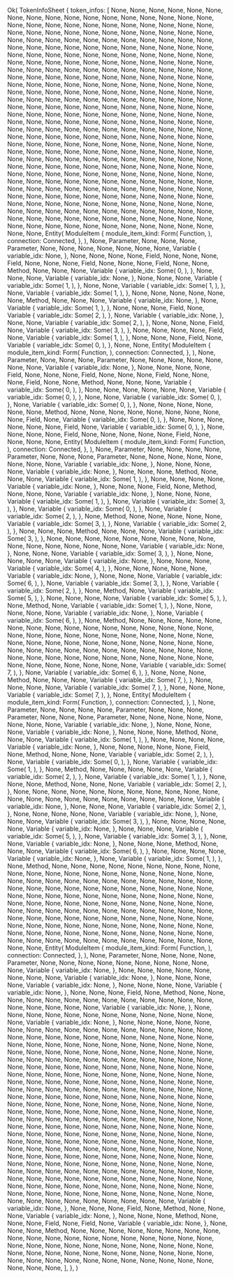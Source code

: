 Ok(
    TokenInfoSheet {
        token_infos: [
            None,
            None,
            None,
            None,
            None,
            None,
            None,
            None,
            None,
            None,
            None,
            None,
            None,
            None,
            None,
            None,
            None,
            None,
            None,
            None,
            None,
            None,
            None,
            None,
            None,
            None,
            None,
            None,
            None,
            None,
            None,
            None,
            None,
            None,
            None,
            None,
            None,
            None,
            None,
            None,
            None,
            None,
            None,
            None,
            None,
            None,
            None,
            None,
            None,
            None,
            None,
            None,
            None,
            None,
            None,
            None,
            None,
            None,
            None,
            None,
            None,
            None,
            None,
            None,
            None,
            None,
            None,
            None,
            None,
            None,
            None,
            None,
            None,
            None,
            None,
            None,
            None,
            None,
            None,
            None,
            None,
            None,
            None,
            None,
            None,
            None,
            None,
            None,
            None,
            None,
            None,
            None,
            None,
            None,
            None,
            None,
            None,
            None,
            None,
            None,
            None,
            None,
            None,
            None,
            None,
            None,
            None,
            None,
            None,
            None,
            None,
            None,
            None,
            None,
            None,
            None,
            None,
            None,
            None,
            None,
            None,
            None,
            None,
            None,
            None,
            None,
            None,
            None,
            None,
            None,
            None,
            None,
            None,
            None,
            None,
            None,
            None,
            None,
            None,
            None,
            None,
            None,
            None,
            None,
            None,
            None,
            None,
            None,
            None,
            None,
            None,
            None,
            None,
            None,
            None,
            None,
            None,
            None,
            None,
            None,
            None,
            None,
            None,
            None,
            None,
            None,
            None,
            None,
            None,
            None,
            None,
            None,
            None,
            None,
            None,
            None,
            None,
            None,
            None,
            None,
            None,
            None,
            None,
            None,
            None,
            None,
            None,
            None,
            None,
            None,
            None,
            None,
            None,
            None,
            None,
            None,
            None,
            None,
            None,
            None,
            None,
            None,
            None,
            None,
            None,
            None,
            None,
            None,
            None,
            None,
            None,
            None,
            None,
            None,
            None,
            None,
            None,
            None,
            None,
            None,
            None,
            None,
            None,
            None,
            None,
            None,
            None,
            None,
            None,
            None,
            None,
            None,
            None,
            None,
            None,
            None,
            None,
            None,
            None,
            None,
            None,
            None,
            None,
            None,
            None,
            None,
            None,
            None,
            None,
            None,
            None,
            None,
            None,
            None,
            None,
            None,
            None,
            None,
            None,
            None,
            None,
            None,
            None,
            None,
            None,
            None,
            None,
            None,
            None,
            None,
            None,
            None,
            None,
            None,
            None,
            None,
            None,
            None,
            None,
            None,
            None,
            None,
            None,
            None,
            None,
            None,
            None,
            None,
            None,
            None,
            None,
            None,
            None,
            None,
            None,
            None,
            None,
            None,
            None,
            None,
            None,
            None,
            None,
            None,
            None,
            None,
            None,
            None,
            None,
            None,
            None,
            None,
            None,
            None,
            None,
            None,
            None,
            None,
            None,
            None,
            None,
            None,
            None,
            None,
            None,
            None,
            None,
            Entity(
                ModuleItem {
                    module_item_kind: Form(
                        Function,
                    ),
                    connection: Connected,
                },
            ),
            None,
            Parameter,
            None,
            None,
            None,
            Parameter,
            None,
            None,
            None,
            None,
            None,
            None,
            None,
            Variable {
                variable_idx: None,
            },
            None,
            None,
            None,
            None,
            Field,
            None,
            None,
            None,
            Field,
            None,
            None,
            None,
            Field,
            None,
            None,
            None,
            Field,
            None,
            None,
            Method,
            None,
            None,
            None,
            Variable {
                variable_idx: Some(
                    0,
                ),
            },
            None,
            None,
            None,
            Variable {
                variable_idx: None,
            },
            None,
            None,
            None,
            Variable {
                variable_idx: Some(
                    1,
                ),
            },
            None,
            None,
            Variable {
                variable_idx: Some(
                    1,
                ),
            },
            None,
            Variable {
                variable_idx: Some(
                    1,
                ),
            },
            None,
            None,
            None,
            None,
            None,
            None,
            Method,
            None,
            None,
            None,
            Variable {
                variable_idx: None,
            },
            None,
            Variable {
                variable_idx: Some(
                    1,
                ),
            },
            None,
            None,
            None,
            Field,
            None,
            Variable {
                variable_idx: Some(
                    2,
                ),
            },
            None,
            Variable {
                variable_idx: None,
            },
            None,
            None,
            Variable {
                variable_idx: Some(
                    2,
                ),
            },
            None,
            None,
            None,
            Field,
            None,
            Variable {
                variable_idx: Some(
                    3,
                ),
            },
            None,
            None,
            None,
            None,
            Field,
            None,
            Variable {
                variable_idx: Some(
                    1,
                ),
            },
            None,
            None,
            None,
            Field,
            None,
            Variable {
                variable_idx: Some(
                    0,
                ),
            },
            None,
            None,
            Entity(
                ModuleItem {
                    module_item_kind: Form(
                        Function,
                    ),
                    connection: Connected,
                },
            ),
            None,
            Parameter,
            None,
            None,
            None,
            Parameter,
            None,
            None,
            None,
            None,
            None,
            None,
            None,
            Variable {
                variable_idx: None,
            },
            None,
            None,
            None,
            None,
            Field,
            None,
            None,
            None,
            Field,
            None,
            None,
            None,
            Field,
            None,
            None,
            None,
            Field,
            None,
            None,
            Method,
            None,
            None,
            None,
            Variable {
                variable_idx: Some(
                    0,
                ),
            },
            None,
            None,
            None,
            None,
            None,
            None,
            Variable {
                variable_idx: Some(
                    0,
                ),
            },
            None,
            None,
            Variable {
                variable_idx: Some(
                    0,
                ),
            },
            None,
            Variable {
                variable_idx: Some(
                    0,
                ),
            },
            None,
            None,
            None,
            None,
            None,
            None,
            Method,
            None,
            None,
            None,
            None,
            None,
            None,
            None,
            None,
            None,
            Field,
            None,
            Variable {
                variable_idx: Some(
                    0,
                ),
            },
            None,
            None,
            None,
            None,
            None,
            None,
            Field,
            None,
            Variable {
                variable_idx: Some(
                    0,
                ),
            },
            None,
            None,
            None,
            None,
            Field,
            None,
            None,
            None,
            None,
            None,
            Field,
            None,
            None,
            None,
            None,
            Entity(
                ModuleItem {
                    module_item_kind: Form(
                        Function,
                    ),
                    connection: Connected,
                },
            ),
            None,
            Parameter,
            None,
            None,
            None,
            None,
            Parameter,
            None,
            None,
            None,
            Parameter,
            None,
            None,
            None,
            None,
            None,
            None,
            None,
            None,
            Variable {
                variable_idx: None,
            },
            None,
            None,
            None,
            None,
            Variable {
                variable_idx: None,
            },
            None,
            None,
            None,
            Method,
            None,
            None,
            None,
            Variable {
                variable_idx: Some(
                    1,
                ),
            },
            None,
            None,
            None,
            None,
            Variable {
                variable_idx: None,
            },
            None,
            None,
            None,
            Field,
            None,
            Method,
            None,
            None,
            None,
            Variable {
                variable_idx: None,
            },
            None,
            None,
            None,
            Variable {
                variable_idx: Some(
                    1,
                ),
            },
            None,
            Variable {
                variable_idx: Some(
                    3,
                ),
            },
            None,
            Variable {
                variable_idx: Some(
                    0,
                ),
            },
            None,
            Variable {
                variable_idx: Some(
                    2,
                ),
            },
            None,
            Method,
            None,
            None,
            None,
            None,
            None,
            Variable {
                variable_idx: Some(
                    3,
                ),
            },
            None,
            Variable {
                variable_idx: Some(
                    2,
                ),
            },
            None,
            None,
            None,
            Method,
            None,
            None,
            None,
            Variable {
                variable_idx: Some(
                    3,
                ),
            },
            None,
            None,
            None,
            None,
            None,
            None,
            None,
            None,
            None,
            None,
            None,
            None,
            None,
            None,
            None,
            None,
            Variable {
                variable_idx: None,
            },
            None,
            None,
            None,
            Variable {
                variable_idx: Some(
                    3,
                ),
            },
            None,
            None,
            None,
            None,
            None,
            Variable {
                variable_idx: None,
            },
            None,
            None,
            None,
            Variable {
                variable_idx: Some(
                    4,
                ),
            },
            None,
            None,
            None,
            None,
            None,
            Variable {
                variable_idx: None,
            },
            None,
            None,
            None,
            Variable {
                variable_idx: Some(
                    6,
                ),
            },
            None,
            Variable {
                variable_idx: Some(
                    3,
                ),
            },
            None,
            Variable {
                variable_idx: Some(
                    2,
                ),
            },
            None,
            Method,
            None,
            Variable {
                variable_idx: Some(
                    5,
                ),
            },
            None,
            None,
            None,
            None,
            Variable {
                variable_idx: Some(
                    5,
                ),
            },
            None,
            Method,
            None,
            Variable {
                variable_idx: Some(
                    1,
                ),
            },
            None,
            None,
            None,
            None,
            None,
            Variable {
                variable_idx: None,
            },
            None,
            Variable {
                variable_idx: Some(
                    6,
                ),
            },
            None,
            Method,
            None,
            None,
            None,
            None,
            None,
            None,
            None,
            None,
            None,
            None,
            None,
            None,
            None,
            None,
            None,
            None,
            None,
            None,
            None,
            None,
            None,
            None,
            None,
            None,
            None,
            None,
            None,
            None,
            None,
            None,
            None,
            None,
            None,
            None,
            None,
            None,
            None,
            None,
            None,
            None,
            None,
            None,
            None,
            None,
            None,
            None,
            None,
            None,
            None,
            None,
            None,
            None,
            None,
            None,
            None,
            None,
            None,
            None,
            None,
            None,
            None,
            None,
            None,
            None,
            None,
            None,
            None,
            Variable {
                variable_idx: Some(
                    7,
                ),
            },
            None,
            Variable {
                variable_idx: Some(
                    6,
                ),
            },
            None,
            None,
            None,
            Method,
            None,
            None,
            None,
            Variable {
                variable_idx: Some(
                    7,
                ),
            },
            None,
            None,
            None,
            None,
            Variable {
                variable_idx: Some(
                    7,
                ),
            },
            None,
            None,
            None,
            Variable {
                variable_idx: Some(
                    7,
                ),
            },
            None,
            Entity(
                ModuleItem {
                    module_item_kind: Form(
                        Function,
                    ),
                    connection: Connected,
                },
            ),
            None,
            Parameter,
            None,
            None,
            None,
            None,
            Parameter,
            None,
            None,
            None,
            Parameter,
            None,
            None,
            None,
            Parameter,
            None,
            None,
            None,
            None,
            None,
            None,
            None,
            None,
            Variable {
                variable_idx: None,
            },
            None,
            None,
            None,
            None,
            Variable {
                variable_idx: None,
            },
            None,
            None,
            None,
            Method,
            None,
            None,
            None,
            Variable {
                variable_idx: Some(
                    1,
                ),
            },
            None,
            None,
            None,
            None,
            Variable {
                variable_idx: None,
            },
            None,
            None,
            None,
            None,
            None,
            Field,
            None,
            Method,
            None,
            None,
            None,
            Variable {
                variable_idx: Some(
                    2,
                ),
            },
            None,
            Variable {
                variable_idx: Some(
                    0,
                ),
            },
            None,
            Variable {
                variable_idx: Some(
                    1,
                ),
            },
            None,
            Method,
            None,
            None,
            None,
            None,
            None,
            Variable {
                variable_idx: Some(
                    2,
                ),
            },
            None,
            Variable {
                variable_idx: Some(
                    1,
                ),
            },
            None,
            None,
            None,
            Method,
            None,
            None,
            None,
            Variable {
                variable_idx: Some(
                    2,
                ),
            },
            None,
            None,
            None,
            None,
            None,
            None,
            None,
            None,
            None,
            None,
            None,
            None,
            None,
            None,
            None,
            None,
            None,
            None,
            None,
            None,
            None,
            Variable {
                variable_idx: None,
            },
            None,
            None,
            None,
            Variable {
                variable_idx: Some(
                    2,
                ),
            },
            None,
            None,
            None,
            None,
            None,
            Variable {
                variable_idx: None,
            },
            None,
            None,
            None,
            Variable {
                variable_idx: Some(
                    3,
                ),
            },
            None,
            None,
            None,
            None,
            None,
            Variable {
                variable_idx: None,
            },
            None,
            None,
            None,
            Variable {
                variable_idx: Some(
                    5,
                ),
            },
            None,
            Variable {
                variable_idx: Some(
                    3,
                ),
            },
            None,
            None,
            Variable {
                variable_idx: None,
            },
            None,
            None,
            None,
            Method,
            None,
            None,
            None,
            Variable {
                variable_idx: Some(
                    6,
                ),
            },
            None,
            None,
            None,
            None,
            Variable {
                variable_idx: None,
            },
            None,
            Variable {
                variable_idx: Some(
                    1,
                ),
            },
            None,
            Method,
            None,
            None,
            None,
            None,
            None,
            None,
            None,
            None,
            None,
            None,
            None,
            None,
            None,
            None,
            None,
            None,
            None,
            None,
            None,
            None,
            None,
            None,
            None,
            None,
            None,
            None,
            None,
            None,
            None,
            None,
            None,
            None,
            None,
            None,
            None,
            None,
            None,
            None,
            None,
            None,
            None,
            None,
            None,
            None,
            None,
            None,
            None,
            None,
            None,
            None,
            None,
            None,
            None,
            None,
            None,
            None,
            None,
            None,
            None,
            None,
            None,
            None,
            None,
            None,
            None,
            None,
            None,
            None,
            None,
            None,
            None,
            None,
            None,
            None,
            None,
            None,
            None,
            None,
            None,
            None,
            None,
            None,
            None,
            None,
            None,
            None,
            None,
            None,
            None,
            None,
            None,
            None,
            None,
            None,
            None,
            None,
            None,
            None,
            None,
            None,
            None,
            None,
            None,
            None,
            None,
            None,
            None,
            None,
            None,
            None,
            None,
            None,
            None,
            None,
            None,
            None,
            None,
            None,
            None,
            None,
            None,
            Entity(
                ModuleItem {
                    module_item_kind: Form(
                        Function,
                    ),
                    connection: Connected,
                },
            ),
            None,
            Parameter,
            None,
            None,
            None,
            None,
            Parameter,
            None,
            None,
            None,
            None,
            None,
            None,
            None,
            None,
            None,
            None,
            Variable {
                variable_idx: None,
            },
            None,
            None,
            None,
            None,
            None,
            None,
            None,
            None,
            Variable {
                variable_idx: None,
            },
            None,
            None,
            None,
            None,
            Variable {
                variable_idx: None,
            },
            None,
            None,
            None,
            None,
            Variable {
                variable_idx: None,
            },
            None,
            None,
            None,
            Field,
            None,
            Method,
            None,
            None,
            None,
            None,
            None,
            None,
            None,
            None,
            None,
            None,
            None,
            None,
            None,
            None,
            None,
            None,
            None,
            None,
            Variable {
                variable_idx: None,
            },
            None,
            None,
            None,
            None,
            None,
            None,
            None,
            None,
            None,
            None,
            None,
            None,
            None,
            Variable {
                variable_idx: None,
            },
            None,
            None,
            None,
            None,
            None,
            None,
            None,
            None,
            None,
            None,
            None,
            None,
            None,
            None,
            None,
            None,
            None,
            None,
            None,
            None,
            None,
            None,
            None,
            None,
            None,
            None,
            None,
            None,
            None,
            None,
            None,
            None,
            None,
            None,
            None,
            None,
            None,
            None,
            None,
            None,
            None,
            None,
            None,
            None,
            None,
            None,
            None,
            None,
            None,
            None,
            None,
            None,
            None,
            None,
            None,
            None,
            None,
            None,
            None,
            None,
            None,
            None,
            None,
            None,
            None,
            None,
            None,
            None,
            None,
            None,
            None,
            None,
            None,
            None,
            None,
            None,
            None,
            None,
            None,
            None,
            None,
            None,
            None,
            None,
            None,
            None,
            None,
            None,
            None,
            None,
            None,
            None,
            None,
            None,
            None,
            None,
            None,
            None,
            None,
            None,
            None,
            None,
            None,
            None,
            None,
            None,
            None,
            None,
            None,
            None,
            None,
            None,
            None,
            None,
            None,
            None,
            None,
            None,
            None,
            None,
            None,
            None,
            None,
            None,
            None,
            None,
            None,
            None,
            None,
            None,
            None,
            None,
            None,
            None,
            None,
            None,
            None,
            None,
            None,
            None,
            None,
            None,
            None,
            None,
            None,
            None,
            None,
            None,
            None,
            None,
            None,
            None,
            None,
            None,
            None,
            None,
            None,
            None,
            None,
            None,
            None,
            None,
            None,
            None,
            None,
            None,
            None,
            None,
            None,
            None,
            None,
            None,
            None,
            None,
            None,
            None,
            None,
            None,
            None,
            None,
            None,
            None,
            None,
            None,
            None,
            None,
            None,
            None,
            None,
            None,
            None,
            None,
            None,
            None,
            None,
            None,
            None,
            None,
            None,
            None,
            None,
            None,
            None,
            None,
            None,
            None,
            None,
            None,
            None,
            None,
            None,
            None,
            None,
            None,
            None,
            None,
            None,
            None,
            None,
            None,
            None,
            None,
            None,
            None,
            None,
            None,
            None,
            None,
            None,
            None,
            None,
            None,
            None,
            None,
            None,
            None,
            None,
            None,
            None,
            None,
            None,
            None,
            None,
            None,
            None,
            None,
            None,
            None,
            None,
            None,
            None,
            None,
            None,
            None,
            None,
            None,
            None,
            None,
            None,
            None,
            None,
            None,
            None,
            None,
            None,
            None,
            None,
            Variable {
                variable_idx: None,
            },
            None,
            None,
            None,
            Field,
            None,
            Method,
            None,
            None,
            None,
            Variable {
                variable_idx: None,
            },
            None,
            None,
            None,
            Method,
            None,
            None,
            None,
            Field,
            None,
            Field,
            None,
            Variable {
                variable_idx: None,
            },
            None,
            None,
            None,
            Method,
            None,
            None,
            None,
            None,
            None,
            None,
            None,
            None,
            None,
            None,
            None,
            None,
            None,
            None,
            None,
            None,
            None,
            None,
            None,
            None,
            None,
            None,
            None,
            None,
            None,
            None,
            None,
            None,
            None,
            None,
            None,
            None,
            None,
            None,
            None,
            None,
            None,
            None,
            None,
            None,
            None,
            None,
            None,
            None,
            None,
            None,
            None,
            None,
            None,
            None,
            None,
            None,
            None,
            None,
            None,
        ],
    },
)